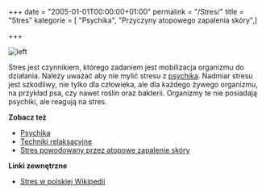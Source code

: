 +++
date = "2005-01-01T00:00:00+01:00"
permalink = "/Stres/"
title = "Stres"
kategorie = [ "Psychika", "Przyczyny atopowego zapalenia skóry",]

+++

![](/images/Stres.png "left")

Stres jest czynnikiem, którego zadaniem jest mobilizacja organizmu do działania. Należy uważać aby nie mylić stresu z [psychiką](/atopedia/psychika "wikilink"). Nadmiar stresu jest szkodliwy, nie tylko dla człowieka, ale dla każdego żywego organizmu, na przykład psa, czy nawet roślin oraz bakterii. Organizmy te nie posiadają psychiki, ale reagują na stres.

**Zobacz też**

-   [Psychika](/atopedia/Psychika "wikilink")
-   [Techniki relaksacyjne](/atopedia/Techniki_relaksacyjne "wikilink")
-   [Stres powodowany przez atopowe zapalenie skóry](/atopedia/Stres_powodowany_przez_atopowe_zapalenie_skóry "wikilink")

**Linki zewnętrzne**

-   [Stres w polskiej Wikipedii](/atopedia/wikipedia:Stres "wikilink")
